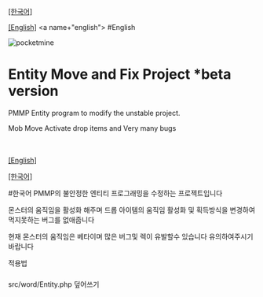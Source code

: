 [[한국어]](#korean)

[[English]](#english)
<a name+"english"><a/>
#English

![pocketmine](https://f.cloud.github.com/assets/5278201/2116356/3d08d39a-907c-11e3-9468-e5170143374e.png)
# Entity Move and Fix Project *beta version
PMMP Entity program to modify the unstable project.

Mob Move Activate drop items and Very many bugs
<br/>
<br/>
<br/>















<a name="korean"></a>
[[English]](#english)

[[한국어]](#korean)

#한국어
PMMP의 불안정한 엔티티 프로그래밍을
수정하는 프로젝트입니다

몬스터의 움직임을 활성화 해주며
드롭 아이템의 움직임 활성화 및
획득방식을 변경하여 먹지못하는 버그를 없애줍니다

현재 몬스터의 움직임은 베타이며
많은 버그및 렉이 유발할수 있습니다 유의하여주시기 바랍니다

적용법

###
src/word/Entity.php 덮어쓰기
